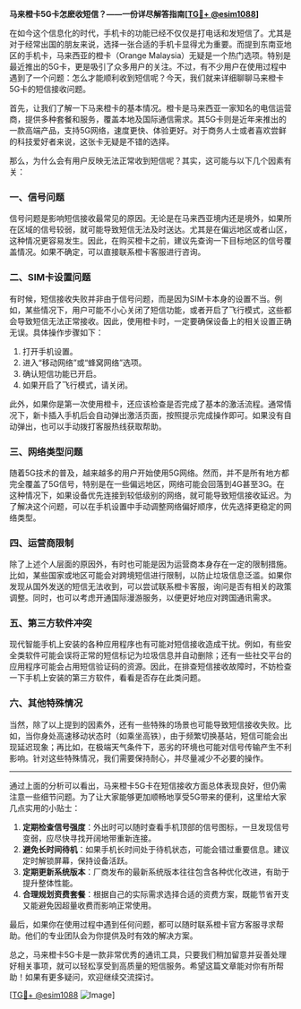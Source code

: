 **马来橙卡5G卡怎麽收短信？——一份详尽解答指南[[TG💪+ @esim1088](https://t.me/s/esim1088)]**

在如今这个信息化的时代，手机卡的功能已经不仅仅是打电话和发短信了。尤其是对于经常出国的朋友来说，选择一张合适的手机卡显得尤为重要。而提到东南亚地区的手机卡，马来西亚的橙卡（Orange Malaysia）无疑是一个热门选项。特别是最近推出的5G卡，更是吸引了众多用户的关注。不过，有不少用户在使用过程中遇到了一个问题：怎么才能顺利收到短信呢？今天，我们就来详细聊聊马来橙卡5G卡的短信接收问题。

首先，让我们了解一下马来橙卡的基本情况。橙卡是马来西亚一家知名的电信运营商，提供多种套餐和服务，覆盖本地及国际通信需求。其5G卡则是近年来推出的一款高端产品，支持5G网络，速度更快、体验更好。对于商务人士或者喜欢尝鲜的科技爱好者来说，这张卡无疑是不错的选择。

那么，为什么会有用户反映无法正常收到短信呢？其实，这可能与以下几个因素有关：

### **一、信号问题**
信号问题是影响短信接收最常见的原因。无论是在马来西亚境内还是境外，如果所在区域的信号较弱，就可能导致短信无法及时送达。尤其是在偏远地区或者山区，这种情况更容易发生。因此，在购买橙卡之前，建议先查询一下目标地区的信号覆盖情况。如果不确定，可以直接联系橙卡客服进行咨询。

### **二、SIM卡设置问题**
有时候，短信接收失败并非由于信号问题，而是因为SIM卡本身的设置不当。例如，某些情况下，用户可能不小心关闭了短信功能，或者开启了飞行模式，这些都会导致短信无法正常接收。因此，使用橙卡时，一定要确保设备上的相关设置正确无误。具体操作步骤如下：
1. 打开手机设置。
2. 进入“移动网络”或“蜂窝网络”选项。
3. 确认短信功能已开启。
4. 如果开启了飞行模式，请关闭。

此外，如果你是第一次使用橙卡，还应该检查是否完成了基本的激活流程。通常情况下，新卡插入手机后会自动弹出激活页面，按照提示完成操作即可。如果没有自动弹出，也可以手动拨打客服热线获取帮助。

### **三、网络类型问题**
随着5G技术的普及，越来越多的用户开始使用5G网络。然而，并不是所有地方都完全覆盖了5G信号，特别是在一些偏远地区，网络可能会回落到4G甚至3G。在这种情况下，如果设备优先连接到较低级别的网络，就可能导致短信接收延迟。为了解决这个问题，可以在手机设置中手动调整网络偏好顺序，优先选择更稳定的网络类型。

### **四、运营商限制**
除了上述个人层面的原因外，有时也可能是因为运营商本身存在一定的限制措施。比如，某些国家或地区可能会对跨境短信进行限制，以防止垃圾信息泛滥。如果你发现从国外发送的短信无法收到，可以尝试联系橙卡客服，询问是否有相关的政策调整。同时，也可以考虑开通国际漫游服务，以便更好地应对跨国通讯需求。

### **五、第三方软件冲突**
现代智能手机上安装的各种应用程序也有可能对短信接收造成干扰。例如，有些安全类软件可能会误将正常的短信标记为垃圾信息并自动删除；还有一些社交平台的应用程序可能会占用短信验证码的资源。因此，在排查短信接收故障时，不妨检查一下手机上安装的第三方软件，看看是否存在此类问题。

### **六、其他特殊情况**
当然，除了以上提到的因素外，还有一些特殊的场景也可能导致短信接收失败。比如，当你身处高速移动状态时（如乘坐高铁），由于频繁切换基站，短信可能会出现延迟现象；再比如，在极端天气条件下，恶劣的环境也可能对信号传输产生不利影响。针对这些特殊情况，我们需要保持耐心，并尽量减少不必要的操作。

---

通过上面的分析可以看出，马来橙卡5G卡在短信接收方面总体表现良好，但仍需注意一些细节问题。为了让大家能够更加顺畅地享受5G带来的便利，这里给大家几点实用的小贴士：

1. **定期检查信号强度**：外出时可以随时查看手机顶部的信号图标，一旦发现信号变弱，应尽快寻找开阔地带重新连接。
2. **避免长时间待机**：如果手机长时间处于待机状态，可能会错过重要信息。建议定时解锁屏幕，保持设备活跃。
3. **定期更新系统版本**：厂商发布的最新系统版本往往包含各种优化改进，有助于提升整体性能。
4. **合理规划资费套餐**：根据自己的实际需求选择合适的资费方案，既能节省开支又能避免因超量收费而影响正常使用。

最后，如果你在使用过程中遇到任何问题，都可以随时联系橙卡官方客服寻求帮助。他们的专业团队会为你提供及时有效的解决方案。

总之，马来橙卡5G卡是一款非常优秀的通讯工具，只要我们稍加留意并妥善处理好相关事项，就可以轻松享受到高质量的短信服务。希望这篇文章能对你有所帮助！如果有更多疑问，欢迎继续交流探讨。

[[TG💪+ @esim1088](https://t.me/s/esim1088) ![Image](https://i.postimg.cc/4NQfJmqS/Snipaste-2025-05-13-00-14-12.png)]